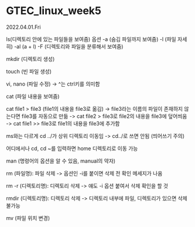# GTEC_linux_week5
2022.04.01.Fri

ls(디렉토리 안에 있는 파일들을 보여줌) 옵션
-a (숨김 파일까지 보여줌)
-l  (파일 자세히)
-al (a + l)
-F (디렉토리와 파일을 분류해서 보여줌)

mkdir (디렉토리 생성)

touch (빈 파일 생성)

vi, nano (파일 수정) -> ^는 ctrl키를 의미함

cat (파일 내용을 보여줌)

cat file1 > file3 (file1의 내용을 file3로 옮김)
-> file3라는 이름의 파일이 존재하지 않는다면 file3를 자동으로 만듦
-> cat file2 > file3로 file2의 내용을 file3에 덮어씌움
-> cat file1 >> file3로 file1의 내용을 file3에 추가함

ms와는 다르게 cd ../가 상위 디렉토리 이동임
-> cd../로 쓰면 안됨 (띄어쓰기 주의)

어디에서나 cd, cd ~를 입력하면 home 디렉토리로 이동 가능

man (명령어의 옵션을 알 수 있음, manual의 약자)

rm (파일명): 파일 삭제 -> 옵션인 -i를 붙이면 삭제 전 확인 메세지가 나옴

rm -r (디렉토리명): 디렉토리 삭제 -> 얘도 -i 옵션 붙여서 삭제 확인을 할 것

rmdir (디렉토리명): 디렉토리 삭제
-> 디렉토리 내부에 파일, 디렉토리가 있으면 삭제 불가능

mv (파일 위치 변경)
